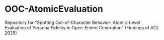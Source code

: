 # OOC-AtomicEvaluation
Repository for "Spotting Out-of-Character Behavior: Atomic-Level Evaluation of Persona Fidelity in Open-Ended Generation" (Findings of ACL 2025)
